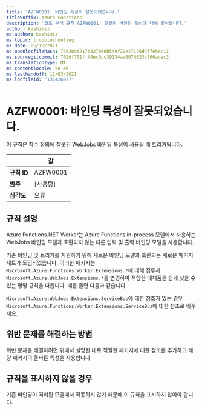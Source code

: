 ```yaml
---
title: 'AZFW0001: 바인딩 특성이 잘못되었습니다.'
titleSuffix: Azure Functions
description: '코드 분석 규칙 AZFW0001: 잘못된 바인딩 특성에 대해 알아봅니다.'
author: kashimiz
ms.author: kashimiz
ms.topic: troubleshooting
ms.date: 05/10/2021
ms.openlocfilehash: 7d820ab217b837066b549f29ec7126d4ffe5ec11
ms.sourcegitcommit: 702df701fff4ec6cc39134aa607d023c766adec3
ms.translationtype: MT
ms.contentlocale: ko-KR
ms.lasthandoff: 11/03/2021
ms.locfileid: "131426927"
---
```

# <a name="azfw0001-invalid-binding-attributes"></a>AZFW0001: 바인딩 특성이 잘못되었습니다.
이 규칙은 함수 정의에 잘못된 WebJobs 바인딩 특성이 사용될 때 트리거됩니다.

| | 값 |
|-|-|
| **규칙 ID** |AZFW0001|
| **범주** |[사용량]|
| **심각도** |오류|

## <a name="rule-description"></a>규칙 설명

Azure Functions.NET Worker는 Azure Functions in-process 모델에서 사용하는 WebJobs 바인딩 모델과 호환되지 않는 다른 입력 및 출력 바인딩 모델을 사용합니다.

기존 바인딩 및 트리거를 지원하기 위해 새로운 바인딩 모델과 호환되는 새로운 패키지 세트가 도입되었습니다. 이러한 패키지는 `Microsoft.Azure.Functions.Worker.Extensions.*`에 대해 접두사 `Microsoft.Azure.WebJobs.Extensions.*`를 변경하여 적합한 대체품을 쉽게 찾을 수 있는 명명 규칙을 따릅니다. 예를 들면 다음과 같습니다.

`Microsoft.Azure.WebJobs.Extensions.ServiceBus`에 대한 참조가 있는 경우 `Microsoft.Azure.Functions.Worker.Extensions.ServiceBus`에 대한 참조로 바꾸세요.

## <a name="how-to-fix-violations"></a>위반 문제를 해결하는 방법

위반 문제를 해결하려면 위에서 설명한 대로 적절한 패키지에 대한 참조를 추가하고 해당 패키지의 올바른 특성을 사용합니다.

## <a name="when-to-suppress-the-rule"></a>규칙을 표시하지 않을 경우

기존 바인딩이 격리된 모델에서 작동하지 않기 때문에 이 규칙을 표시하지 않아야 합니다.
